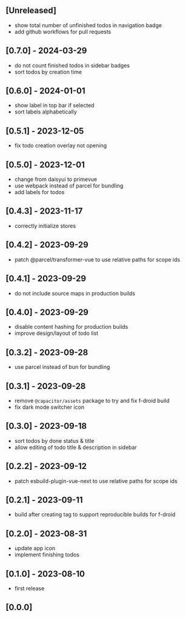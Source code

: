 ## [Unreleased]

- show total number of unfinished todos in navigation badge
- add github workflows for pull requests

## [0.7.0] - 2024-03-29

- do not count finished todos in sidebar badges
- sort todos by creation time

## [0.6.0] - 2024-01-01

- show label in top bar if selected
- sort labels alphabetically

## [0.5.1] - 2023-12-05

- fix todo creation overlay not opening

## [0.5.0] - 2023-12-01

- change from daisyui to primevue
- use webpack instead of parcel for bundling
- add labels for todos

## [0.4.3] - 2023-11-17

- correctly initialize stores

## [0.4.2] - 2023-09-29

- patch @parcel/transformer-vue to use relative paths for scope ids

## [0.4.1] - 2023-09-29

- do not include source maps in production builds

## [0.4.0] - 2023-09-29

- disable content hashing for production builds
- improve design/layout of todo list

## [0.3.2] - 2023-09-28

- use parcel instead of bun for bundling

## [0.3.1] - 2023-09-28

- remove `@capacitor/assets` package to try and fix f-droid build
- fix dark mode switcher icon

## [0.3.0] - 2023-09-18

- sort todos by done status & title
- allow editing of todo title & description in sidebar

## [0.2.2] - 2023-09-12

- patch esbuild-plugin-vue-next to use relative paths for scope ids

## [0.2.1] - 2023-09-11

- build after creating tag to support reproducible builds for f-droid

## [0.2.0] - 2023-08-31

- update app icon
- implement finishing todos

## [0.1.0] - 2023-08-10

- first release

## [0.0.0]

